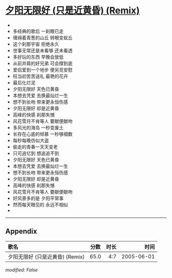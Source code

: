 # [夕阳无限好 (只是近黄昏) (Remix)](https://music.163.com/song?id=478736220)

* 
* 多经典的歌后 一刹眼已走
* 缠绵着青葱的山丘 转眼变蚁丘
* 这个刹那宇宙 拒绝永久
* 世事无常还是未看够 还未看透
* 多好玩的东西 早晚会放低
* 从前并肩的好兄弟 可会撑到底
* 爱侣爱到一个地步 便另觅安慰
* 枉当初苦苦送礼 最艳的花卉
* 最后化烂泥
* 夕阳无限好 天色已黄昏
* 本想去凭爱 去换最灿烂一生
* 想不到长吻 带来更永恒伤感
* 夕阳无限好 却是近黄昏
* 高峰的快感 刹那失憾
* 风花雪月不肯等人 要献便献吻
* 多风光的海岛 一秒变废土
* 长存在心底的倾慕 一秒够细数
* 每秒每晚仿似大盗
* 偷走的青春一天天变老
* 只可追忆到 想追追不到
* 夕阳无限好 天色已黄昏
* 本想去凭爱 去换最灿烂一生
* 想不到长吻 带来更永恒伤感
* 夕阳无限好 却是近黄昏
* 高峰的快感 刹那失憾
* 风花雪月不肯等人 要献便献吻
* 好风景多的是 夕阳平常事
* 然而每天眼见的 永远不相似
* 


---

## Appendix

|歌名|分数|时长|时间|
|:---|:---:|---:|---:|
|夕阳无限好 (只是近黄昏) (Remix)|65.0|4:7|2005-06-01

*modified: False*